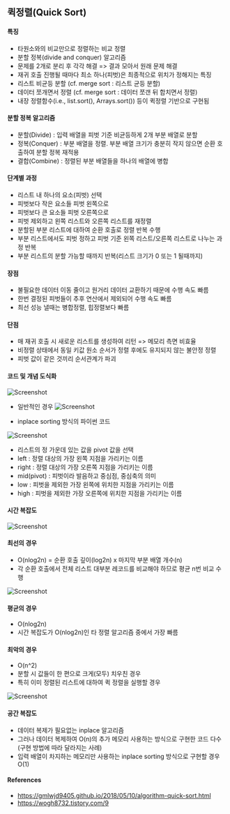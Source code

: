## 퀵정렬(Quick Sort)

#### 특징 
- 타원소와의 비교만으로 정렬하는 비교 정렬
- 분할 정복(divide and conquer) 알고리즘
- 문제를 2개로 분리 후 각각 해결 => 결과 모아서 원래 문제 해결
- 재귀 호출 진행될 때마다 최소 하나(피벗)은 최종적으로 위치가 정해지는 특징
- 리스트 비균등 분할 (cf. merge sort : 리스트 균등 분할)
- 데이터 쪼개면서 정렬 (cf. merge sort : 데이터 쪼갠 뒤 합치면서 정렬)
- 내장 정렬함수(i.e., list.sort(), Arrays.sort()) 등이 퀵정렬 기반으로 구현됨

#### 분할 정복 알고리즘 
- 분할(Divide) : 입력 배열을 피벗 기준 비균등하게 2개 부분 배열로 분할
- 정복(Conquer) : 부분 배열을 정렬. 부분 배열 크기가 충분히 작지 않으면 순환 호출하여 분할 정복 재적용
- 결합(Combine) : 정렬된 부분 배열들을 하나의 배열에 병합

#### 단계별 과정
- 리스트 내 하나의 요소(피벗) 선택
- 피벗보다 작은 요소들 피벗 왼쪽으로
- 피벗보다 큰 요소들 피벗 오른쪽으로
- 피벗 제외하고 왼쪽 리스트와 오른쪽 리스트를 재정렬
- 분할된 부분 리스트에 대하여 순환 호출로 정렬 반복 수행
- 부분 리스트에서도 피벗 정하고 피벗 기준 왼쪽 리스트/오른쪽 리스트로 나누는 과정 반복
- 부분 리스트의 분할 가능할 때까지 반복(리스트 크기가 0 또는 1 될때까지)

#### 장점
- 불필요한 데이터 이동 줄이고 원거리 데이터 교환하기 때문에 수행 속도 빠름
- 한번 결정된 피벗들이 추후 연산에서 제외되어 수행 속도 빠름
- 최선 성능 낼때는 병합정렬, 힙정렬보다 빠름 

#### 단점
- 매 재귀 호출 시 새로운 리스트를 생성하여 리턴 => 메모리 측면 비효율 
- 비정렬 상태에서 동일 키값 원소 순서가 정렬 후에도 유지되지 않는 불안정 정렬
- 피벗 값이 같은 것끼리 순서관계가 파괴

#### 코드 및 개념 도식화

![Screenshot](/imgs_quicksort/quicksort_2.png)

- 일반적인 경우
![Screenshot](/imgs_quicksort/quicksort_python_1.png)


- inplace sorting 방식의 파이썬 코드

![Screenshot](/imgs_quicksort/quicksort_python_2.png)

- 리스트의 정 가운데 있는 값을 pivot 값을 선택
- left : 정렬 대상의 가장 왼쪽 지점을 가리키는 이름
- right : 정렬 대상의 가장 오른쪽 지점을 가리키는 이름
- mid(pivot) : 피벗이라 발음하고 중심점, 중심축의 의미
- low : 피벗을 제외한 가장 왼쪽에 위치한 지점을 가리키는 이름
- high : 피벗을 제외한 가장 오른쪽에 위치한 지점을 가리키는 이름

#### 시간 복잡도

![Screenshot](/imgs_quicksort/time_complexity.png)

#### 최선의 경우
- O(nlog2n) = 순환 호출 깊이(log2n) x 마지막 부분 배열 개수(n)
- 각 순환 호출에서 전체 리스트 대부분 레코드를 비교해야 하므로 평균 n번 비교 수행 

![Screenshot](/imgs_quicksort/quicksort_best.png)

#### 평균의 경우
- O(nlog2n)
- 시간 복잡도가 O(nlog2n)인 타 정렬 알고리즘 중에서 가장 빠름

#### 최악의 경우
- O(n^2)
- 분할 시 값들이 한 편으로 크게(모두) 치우친 경우
- 특히 이미 정렬된 리스트에 대하여 퀵 정렬을 실행할 경우

![Screenshot](/imgs_quicksort/quicksort_worst.png)

#### 공간 복잡도
- 데이터 복제가 필요없는 inplace 알고리즘
- 그러나 데이터 복제하여 O(n)의 추가 메모리 사용하는 방식으로 구현한 코드 다수(구현 방법에 따라 달라지는 사례)
- 입력 배열이 차지하는 메모리만 사용하는 inplace sorting 방식으로 구현할 경우 O(1)

#### References
- https://gmlwjd9405.github.io/2018/05/10/algorithm-quick-sort.html
- https://wogh8732.tistory.com/9
